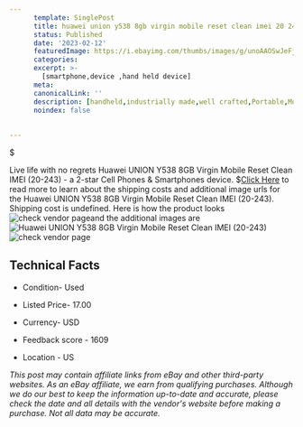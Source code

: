```yaml
---
      template: SinglePost
      title: huawei union y538 8gb virgin mobile reset clean imei 20 243 
      status: Published
      date: '2023-02-12'
      featuredImage: https://i.ebayimg.com/thumbs/images/g/unoAAOSwJeFj3UeC/s-l225.jpg
      categories: 
      excerpt: >-
        [smartphone,device ,hand held device]
      meta:
      canonicalLink: ''
      description: [handheld,industrially made,well crafted,Portable,Mobile,Compact,Convenient,Lightweight,Maneuverable,Man-portable,Miniature,Carriable,Hand-held,Light,Holdable,Transportable,Mobile device,Pocket-sized,On-the-go,Wireless,Cordless,Compact size,Convenient size, smartphone,device ,hand held device]
      noindex: false
      
        
---
```

$

Live life with no regrets Huawei UNION   Y538  8GB Virgin Mobile    Reset Clean IMEI  (20-243) - a 2-star Cell Phones & Smartphones device.
$[Click Here](https://www.ebay.com/itm/125752651689?hash=item1d47712fa9%3Ag%3AunoAAOSwJeFj3UeC&mkevt=1&mkcid=1&mkrid=711-53200-19255-0&campid=%253CePNCampaignId%253E&customid=%253CreferenceId%253E&toolid=10049) to read more to learn about the shipping costs and additional image urls for the Huawei UNION   Y538  8GB Virgin Mobile    Reset Clean IMEI  (20-243). Shipping cost is undefined. Here is how the product looks ![check vendor page](https://i.ebayimg.com/thumbs/images/g/unoAAOSwJeFj3UeC/s-l225.jpg)and the additional images are![Huawei UNION   Y538  8GB Virgin Mobile    Reset Clean IMEI  (20-243)](https://i.ebayimg.com/images/g/unoAAOSwJeFj3UeC/s-l1600.jpg)![check vendor page](https://origin-galleryplus.ebayimg.com/ws/web/125752651689_2_0_1/225x225.jpg,https://origin-galleryplus.ebayimg.com/ws/web/125752651689_3_0_1/225x225.jpg,https://origin-galleryplus.ebayimg.com/ws/web/125752651689_4_0_1/225x225.jpg,https://origin-galleryplus.ebayimg.com/ws/web/125752651689_5_0_1/225x225.jpg,https://origin-galleryplus.ebayimg.com/ws/web/125752651689_6_0_1/225x225.jpg)



 ## Technical Facts 



     
      

 - Condition- Used 


      

 - Listed Price- 17.00 


      

 - Currency- USD 


      

 - Feedback score - 1609 


      

 - Location - US 


      
      

 *_This post may contain affiliate links from eBay and other third-party websites. As an eBay affiliate, we earn from qualifying purchases. Although we do our best to keep the information up-to-date and accurate, please check the date and all details with the vendor's website before making a purchase. Not all data may be accurate._*






